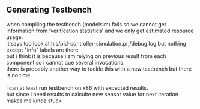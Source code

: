 ## Generating Testbench

when compiling the testbench (modelsim) fails so we cannot get information from 'verification statistics' and we only get estimated resource usage.<br />
it says too look at hls/pid-controller-simulation.prj/debug.log but nothing except "info" labels are there<br />
but i think it is because i am relying on previous result from each component so i cannot que several invocations.<br />
there is probably another way to tackle this with a new testbench but there is no time.<br >
<br />
i can at least run testbench on x86 with expected results.<br />
but since i need results to calculte new sensor value for next iteration makes me kinda stuck.